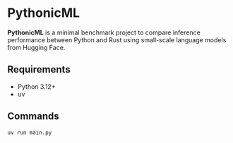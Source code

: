 # PythonicML

**PythonicML** is a minimal benchmark project to compare inference performance between Python and Rust using small-scale language models from Hugging Face.

## Requirements

- Python 3.12+
- uv

## Commands

```
uv run main.py
```
